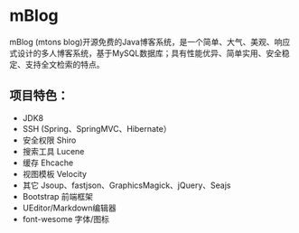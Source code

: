 # mBlog

mBlog (mtons blog)开源免费的Java博客系统，是一个简单、大气、美观、响应式设计的多人博客系统，基于MySQL数据库；具有性能优异、简单实用、安全稳定、支持全文检索的特点。

## 项目特色：

- JDK8
- SSH (Spring、SpringMVC、Hibernate）
- 安全权限 Shiro
- 搜索工具 Lucene
- 缓存 Ehcache
- 视图模板 Velocity
- 其它 Jsoup、fastjson、GraphicsMagick、jQuery、Seajs
- Bootstrap 前端框架
- UEditor/Markdown编辑器
- font-wesome 字体/图标